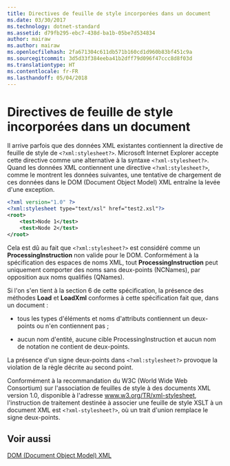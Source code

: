 ```yaml
---
title: Directives de feuille de style incorporées dans un document
ms.date: 03/30/2017
ms.technology: dotnet-standard
ms.assetid: d79fb295-ebc7-438d-ba1b-05be7d534834
author: mairaw
ms.author: mairaw
ms.openlocfilehash: 2fa671304c611db571b160cd1d960b83bf451c9a
ms.sourcegitcommit: 3d5d33f384eeba41b2dff79d096f47ccc8d8f03d
ms.translationtype: HT
ms.contentlocale: fr-FR
ms.lasthandoff: 05/04/2018
---
```

# <a name="style-sheet-directives-embedded-in-a-document"></a>Directives de feuille de style incorporées dans un document
Il arrive parfois que des données XML existantes contiennent la directive de feuille de style de `<?xml:stylesheet?>`. Microsoft Internet Explorer accepte cette directive comme une alternative à la syntaxe `<?xml-stylesheet?>`. Quand les données XML contiennent une directive `<?xml:stylesheet?>`, comme le montrent les données suivantes, une tentative de chargement de ces données dans le DOM (Document Object Model) XML entraîne la levée d'une exception.  
  
```xml  
<?xml version="1.0" ?>  
<?xml:stylesheet type="text/xsl" href="test2.xsl"?>  
<root>  
    <test>Node 1</test>  
    <test>Node 2</test>  
</root>  
```  
  
 Cela est dû au fait que `<?xml:stylesheet?>` est considéré comme un **ProcessingInstruction** non valide pour le DOM. Conformément à la spécification des espaces de noms XML, tout **ProcessingInstruction** peut uniquement comporter des noms sans deux-points (NCNames), par opposition aux noms qualifiés (QNames).  
  
 Si l'on s'en tient à la section 6 de cette spécification, la présence des méthodes **Load** et **LoadXml** conformes à cette spécification fait que, dans un document :  
  
-   tous les types d'éléments et noms d'attributs contiennent un deux-points ou n'en contiennent pas ;  
  
-   aucun nom d'entité, aucune cible ProcessingInstruction et aucun nom de notation ne contient de deux-points.  
  
 La présence d'un signe deux-points dans `<?xml:stylesheet?>` provoque la violation de la règle décrite au second point.  
  
 Conformément à la recommandation du W3C (World Wide Web Consortium) sur l'association de feuilles de style à des documents XML version 1.0, disponible à l'adresse www.w3.org/TR/xml-stylesheet, l'instruction de traitement destinée à associer une feuille de style XSLT à un document XML est `<?xml-stylesheet?>`, où un trait d'union remplace le signe deux-points.  
  
## <a name="see-also"></a>Voir aussi  
 [DOM (Document Object Model) XML](../../../../docs/standard/data/xml/xml-document-object-model-dom.md)

